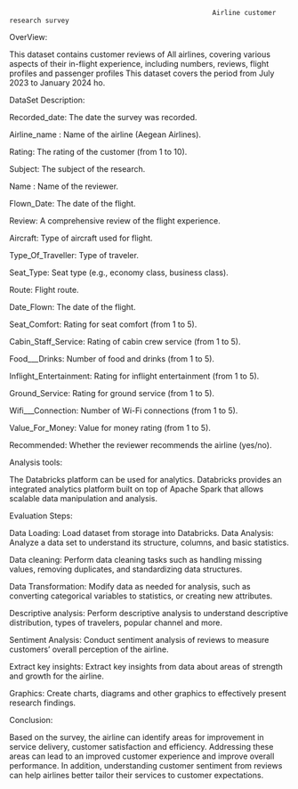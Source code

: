                                                        Airline customer research survey

OverView:

This dataset contains customer reviews of All airlines, covering various aspects of their in-flight experience, including numbers, reviews, flight profiles and passenger profiles This dataset covers the period from July 2023 to January 2024 ho.

DataSet Description:

Recorded_date: The date the survey was recorded.

Airline_name : Name of the airline (Aegean Airlines).

Rating: The rating of the customer (from 1 to 10).

Subject: The subject of the research.

Name : Name of the reviewer.

Flown_Date: The date of the flight.

Review: A comprehensive review of the flight experience.

Aircraft: Type of aircraft used for flight.

Type_Of_Traveller: Type of traveler.

Seat_Type: Seat type (e.g., economy class, business class).

Route: Flight route.

Date_Flown: The date of the flight.

Seat_Comfort: Rating for seat comfort (from 1 to 5).

Cabin_Staff_Service: Rating of cabin crew service (from 1 to 5).

Food___Drinks: Number of food and drinks (from 1 to 5).

Inflight_Entertainment: Rating for inflight entertainment (from 1 to 5).

Ground_Service: Rating for ground service (from 1 to 5).

Wifi___Connection: Number of Wi-Fi connections (from 1 to 5).

Value_For_Money: Value for money rating (from 1 to 5).

Recommended: Whether the reviewer recommends the airline (yes/no).

Analysis tools:

The Databricks platform can be used for analytics. 
Databricks provides an integrated analytics platform built on top of Apache Spark that allows scalable data manipulation and analysis.

Evaluation Steps:

Data Loading: Load dataset from storage into Databricks.
Data Analysis: Analyze a data set to understand its structure, columns, and basic statistics.

Data cleaning: Perform data cleaning tasks such as handling missing values, removing duplicates, and standardizing data structures.

Data Transformation: Modify data as needed for analysis, such as converting categorical variables to statistics, or creating new attributes.

Descriptive analysis: Perform descriptive analysis to understand descriptive distribution, types of travelers, popular channel and more.

Sentiment Analysis: Conduct sentiment analysis of reviews to measure customers’ overall perception of the airline.

Extract key insights: Extract key insights from data about areas of strength and growth for the airline.

Graphics: Create charts, diagrams and other graphics to effectively present research findings.


Conclusion:

Based on the survey, the airline can identify areas for improvement in service delivery, customer satisfaction and efficiency. 
Addressing these areas can lead to an improved customer experience and improve overall performance. In addition, understanding customer sentiment from reviews can help airlines better tailor their services to customer expectations.

